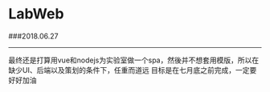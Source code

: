 # LabWeb

###2018.06.27
***
最终还是打算用vue和nodejs为实验室做一个spa，然後并不想套用模版，所以在缺少UI、后端以及策划的条件下，任重而道远
目标是在七月底之前完成，一定要好好加油


